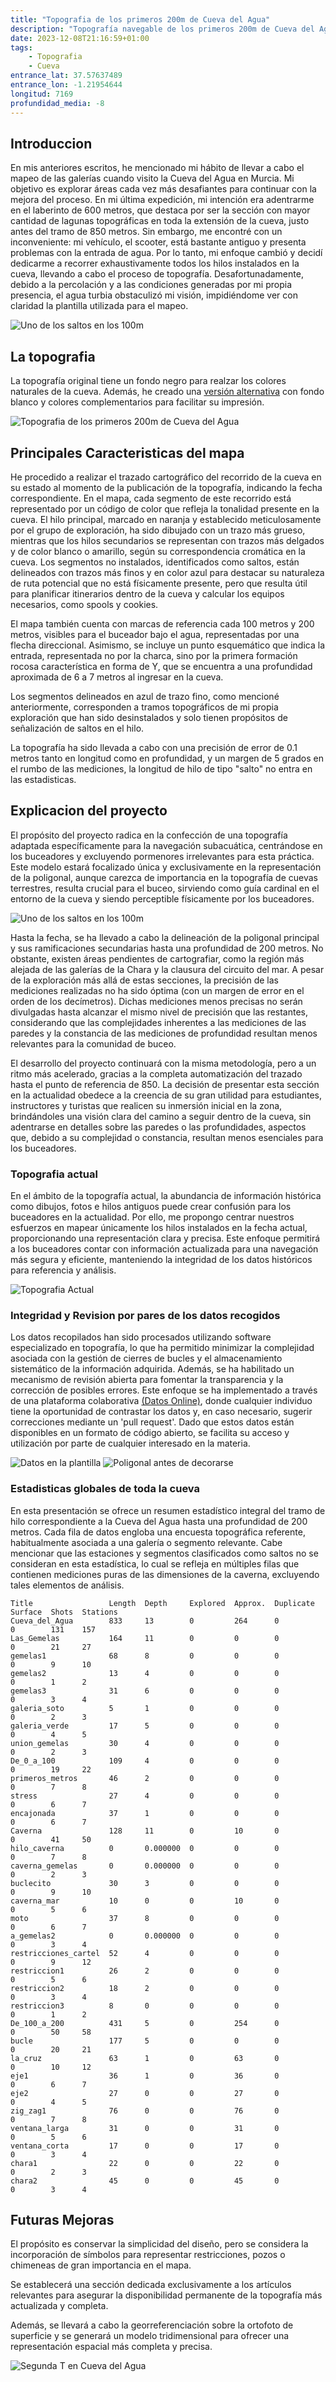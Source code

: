 ```yaml
---
title: "Topografia de los primeros 200m de Cueva del Agua"
description: "Topografía navegable de los primeros 200m de Cueva del Agua. Detalla hilos, referencias y poligonales para buceadores. Colabora en este proyecto open source." # <--- Pega aquí la descripción
date: 2023-12-08T21:16:59+01:00
tags:
    - Topografia
    - Cueva
entrance_lat: 37.57637489
entrance_lon: -1.21954644
longitud: 7169
profundidad_media: -8
---
```


## Introduccion
En mis anteriores escritos, he mencionado mi hábito de llevar a cabo el mapeo de las galerías cuando visito la Cueva del Agua en Murcia. Mi objetivo es explorar áreas cada vez más desafiantes para continuar con la mejora del proceso. En mi última expedición, mi intención era adentrarme en el laberinto de 600 metros, que destaca por ser la sección con mayor cantidad de lagunas topográficas en toda la extensión de la cueva, justo antes del tramo de 850 metros. Sin embargo, me encontré con un inconveniente: mi vehículo, el scooter, está bastante antiguo y presenta problemas con la entrada de agua. Por lo tanto, mi enfoque cambió y decidí dedicarme a recorrer exhaustivamente todos los hilos instalados en la cueva, llevando a cabo el proceso de topografía. Desafortunadamente, debido a la percolación y a las condiciones generadas por mi propia presencia, el agua turbia obstaculizó mi visión, impidiéndome ver con claridad la plantilla utilizada para el mapeo.

![Uno de los saltos en los 100m](salto.png)

## La topografia
La topografía original tiene un fondo negro para realzar los colores naturales de la cueva. Además, he creado una [versión alternativa](mapa_poly_negativo.png) con fondo blanco y colores complementarios para facilitar su impresión.

![Topografia de los primeros 200m de Cueva del Agua](mapa_poly.png)


## Principales Caracteristicas del mapa

He procedido a realizar el trazado cartográfico del recorrido de la cueva en su estado al momento de la publicación de la topografía, indicando la fecha correspondiente. En el mapa, cada segmento de este recorrido está representado por un código de color que refleja la tonalidad presente en la cueva. El hilo principal, marcado en naranja y establecido meticulosamente por el grupo de exploración, ha sido dibujado con un trazo más grueso, mientras que los hilos secundarios se representan con trazos más delgados y de color blanco o amarillo, según su correspondencia cromática en la cueva. Los segmentos no instalados, identificados como saltos, están delineados con trazos más finos y en color azul para destacar su naturaleza de ruta potencial que no está físicamente presente, pero que resulta útil para planificar itinerarios dentro de la cueva y calcular los equipos necesarios, como spools y cookies.

El mapa también cuenta con marcas de referencia cada 100 metros y 200 metros, visibles para el buceador bajo el agua, representadas por una flecha direccional. Asimismo, se incluye un punto esquemático que indica la entrada, representada no por la charca, sino por la primera formación rocosa característica en forma de Y, que se encuentra a una profundidad aproximada de 6 a 7 metros al ingresar en la cueva.

Los segmentos delineados en azul de trazo fino, como mencioné anteriormente, corresponden a tramos topográficos de mi propia exploración que han sido desinstalados y solo tienen propósitos de señalización de saltos en el hilo.

La topografía ha sido llevada a cabo con una precisión de error de 0.1 metros tanto en longitud como en profundidad, y un margen de 5 grados en el rumbo de las mediciones, la longitud de hilo de tipo "salto" no entra en las estadisticas.

## Explicacion del proyecto
El propósito del proyecto radica en la confección de una topografía adaptada específicamente para la navegación subacuática, centrándose en los buceadores y excluyendo pormenores irrelevantes para esta práctica. Este modelo estará focalizado única y exclusivamente en la representación de la poligonal, aunque carezca de importancia en la topografía de cuevas terrestres, resulta crucial para el buceo, sirviendo como guía cardinal en el entorno de la cueva y siendo perceptible físicamente por los buceadores.

![Uno de los saltos en los 100m](2.png)

Hasta la fecha, se ha llevado a cabo la delineación de la poligonal principal y sus ramificaciones secundarias hasta una profundidad de 200 metros. No obstante, existen áreas pendientes de cartografiar, como la región más alejada de las galerías de la Chara y la clausura del circuito del mar. A pesar de la exploración más allá de estas secciones, la precisión de las mediciones realizadas no ha sido óptima (con un margen de error en el orden de los decímetros). Dichas mediciones menos precisas no serán divulgadas hasta alcanzar el mismo nivel de precisión que las restantes, considerando que las complejidades inherentes a las mediciones de las paredes y la constancia de las mediciones de profundidad resultan menos relevantes para la comunidad de buceo.

El desarrollo del proyecto continuará con la misma metodología, pero a un ritmo más acelerado, gracias a la completa automatización del trazado hasta el punto de referencia de 850. La decisión de presentar esta sección en la actualidad obedece a la creencia de su gran utilidad para estudiantes, instructores y turistas que realicen su inmersión inicial en la zona, brindándoles una visión clara del camino a seguir dentro de la cueva, sin adentrarse en detalles sobre las paredes o las profundidades, aspectos que, debido a su complejidad o constancia, resultan menos esenciales para los buceadores.

### Topografia actual
En el ámbito de la topografía actual, la abundancia de información histórica como dibujos, fotos e hilos antiguos puede crear confusión para los buceadores en la actualidad. Por ello, me propongo centrar nuestros esfuerzos en mapear únicamente los hilos instalados en la fecha actual, proporcionando una representación clara y precisa. Este enfoque permitirá a los buceadores contar con información actualizada para una navegación más segura y eficiente, manteniendo la integridad de los datos históricos para referencia y análisis.

![Topografia Actual](topo_actual.png)

### Integridad y Revision por pares de los datos recogidos

Los datos recopilados han sido procesados utilizando software especializado en topografía, lo que ha permitido minimizar la complejidad asociada con la gestión de cierres de bucles y el almacenamiento sistemático de la información adquirida. Además, se ha habilitado un mecanismo de revisión abierta para fomentar la transparencia y la corrección de posibles errores. Este enfoque se ha implementado a través de una plataforma colaborativa [(Datos Online)](https://github.com/avances123/topografias/blob/master/cda/las_T/cova.th), donde cualquier individuo tiene la oportunidad de contrastar los datos y, en caso necesario, sugerir correcciones mediante un 'pull request'. Dado que estos datos están disponibles en un formato de código abierto, se facilita su acceso y utilización por parte de cualquier interesado en la materia.

![Datos en la plantilla](IMG_20231202_182833.jpg)
![Poligonal antes de decorarse](cave_m.jpg)

### Estadisticas globales de toda la cueva
En esta presentación se ofrece un resumen estadístico integral del tramo de hilo correspondiente a la Cueva del Agua hasta una profundidad de 200 metros. Cada fila de datos engloba una encuesta topográfica referente, habitualmente asociada a una galería o segmento relevante. Cabe mencionar que las estaciones y segmentos clasificados como saltos no se consideran en esta estadística, lo cual se refleja en múltiples filas que contienen mediciones puras de las dimensiones de la caverna, excluyendo tales elementos de análisis.

```
Title                 Length  Depth     Explored  Approx.  Duplicate  Surface  Shots  Stations
Cueva_del_Agua        833     13        0         264      0          0        131    157
Las_Gemelas           164     11        0         0        0          0        21     27
gemelas1              68      8         0         0        0          0        9      10
gemelas2              13      4         0         0        0          0        1      2
gemelas3              31      6         0         0        0          0        3      4
galeria_soto          5       1         0         0        0          0        2      3
galeria_verde         17      5         0         0        0          0        4      5
union_gemelas         30      4         0         0        0          0        2      3
De_0_a_100            109     4         0         0        0          0        19     22
primeros_metros       46      2         0         0        0          0        7      8
stress                27      4         0         0        0          0        6      7
encajonada            37      1         0         0        0          0        6      7
Caverna               128     11        0         10       0          0        41     50
hilo_caverna          0       0.000000  0         0        0          0        7      8
caverna_gemelas       0       0.000000  0         0        0          0        2      3
buclecito             30      3         0         0        0          0        9      10
caverna_mar           10      0         0         10       0          0        5      6
moto                  37      8         0         0        0          0        6      7
a_gemelas2            0       0.000000  0         0        0          0        3      4
restricciones_cartel  52      4         0         0        0          0        9      12
restriccion1          26      2         0         0        0          0        5      6
restriccion2          18      2         0         0        0          0        3      4
restriccion3          8       0         0         0        0          0        1      2
De_100_a_200          431     5         0         254      0          0        50     58
bucle                 177     5         0         0        0          0        20     21
la_cruz               63      1         0         63       0          0        10     12
eje1                  36      1         0         36       0          0        6      7
eje2                  27      0         0         27       0          0        4      5
zig_zag1              76      0         0         76       0          0        7      8
ventana_larga         31      0         0         31       0          0        5      6
ventana_corta         17      0         0         17       0          0        3      4
chara1                22      0         0         22       0          0        2      3
chara2                45      0         0         45       0          0        3      4
```


## Futuras Mejoras
El propósito es conservar la simplicidad del diseño, pero se considera la incorporación de símbolos para representar restricciones, pozos o chimeneas de gran importancia en el mapa.

Se establecerá una sección dedicada exclusivamente a los artículos relevantes para asegurar la disponibilidad permanente de la topografía más actualizada y completa.

Además, se llevará a cabo la georreferenciación sobre la ortofoto de superficie y se generará un modelo tridimensional para ofrecer una representación espacial más completa y precisa.

![Segunda T en Cueva del Agua](2t.jpg)
